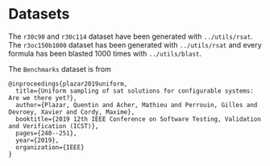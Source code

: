 # Datasets

The `r30c90` and `r30c114` dataset have been generated with `../utils/rsat`.
The `r3oc150b1000` dataset has been generated with `../utils/rsat`
and every formula has been blasted 1000 times with `../utils/blast`.

The `Benchmarks` dataset is from
```
@inproceedings{plazar2019uniform,
  title={Uniform sampling of sat solutions for configurable systems: Are we there yet?},
  author={Plazar, Quentin and Acher, Mathieu and Perrouin, Gilles and Devroey, Xavier and Cordy, Maxime},
  booktitle={2019 12th IEEE Conference on Software Testing, Validation and Verification (ICST)},
  pages={240--251},
  year={2019},
  organization={IEEE}
}
```
